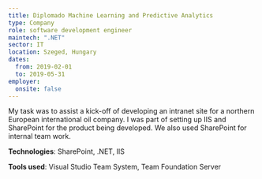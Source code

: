 ```yaml
---
title: Diplomado Machine Learning and Predictive Analytics
type: Company
role: software development engineer
maintech: ".NET"
sector: IT
location: Szeged, Hungary
dates:
  from: 2019-02-01
  to: 2019-05-31
employer:
  onsite: false
---
```


My task was to assist a kick-off of developing an intranet site for a northern European international oil company. I was part of setting up IIS and SharePoint for the product being developed. We also used SharePoint for internal team work.

**Technologies**: SharePoint, .NET, IIS

**Tools used**: Visual Studio Team System, Team Foundation Server
